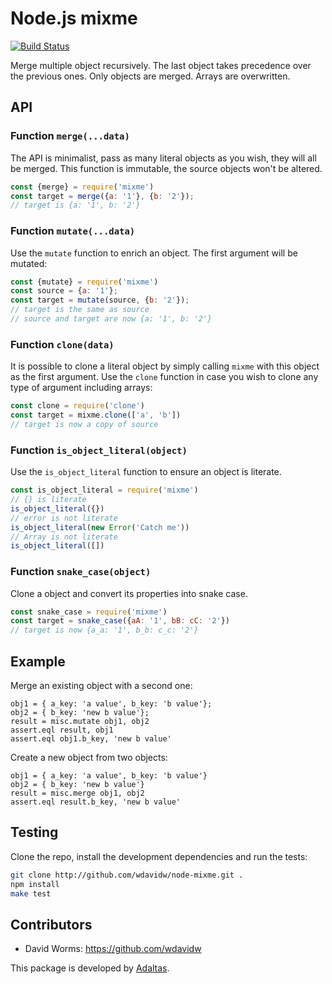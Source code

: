 
# Node.js mixme

[![Build Status](https://secure.travis-ci.org/adaltas/node-mixme.png)](http://travis-ci.org/adaltas/node-mixme)

Merge multiple object recursively. The last object takes precedence over the 
previous ones. Only objects are merged. Arrays are overwritten.

## API

### Function `merge(...data)`

The API is minimalist, pass as many literal objects as you wish, they will all be
merged. This function is immutable, the source objects won't be altered.

```js
const {merge} = require('mixme')
const target = merge({a: '1'}, {b: '2'});
// target is {a: '1', b: '2'}
```

### Function `mutate(...data)`

Use the `mutate` function to enrich an object. The first argument will be mutated:

```js
const {mutate} = require('mixme')
const source = {a: '1'};
const target = mutate(source, {b: '2'});
// target is the same as source
// source and target are now {a: '1', b: '2'}
```

### Function `clone(data)`

It is possible to clone a literal object by simply calling `mixme` with this object as the first argument. Use the `clone` function in case you wish to clone any type of argument including arrays:

```js
const clone = require('clone')
const target = mixme.clone(['a', 'b'])
// target is now a copy of source
```

### Function `is_object_literal(object)`

Use the `is_object_literal` function to ensure an object is literate.

```js
const is_object_literal = require('mixme')
// {} is literate
is_object_literal({})
// error is not literate
is_object_literal(new Error('Catch me'))
// Array is not literate
is_object_literal([])
```

### Function `snake_case(object)`

Clone a object and convert its properties into snake case.

```js
const snake_case = require('mixme')
const target = snake_case({aA: '1', bB: cC: '2'})
// target is now {a_a: '1', b_b: c_c: '2'}
```

## Example

Merge an existing object with a second one:

```
obj1 = { a_key: 'a value', b_key: 'b value'};
obj2 = { b_key: 'new b value'};
result = misc.mutate obj1, obj2
assert.eql result, obj1
assert.eql obj1.b_key, 'new b value'
```

Create a new object from two objects:

```
obj1 = { a_key: 'a value', b_key: 'b value'}
obj2 = { b_key: 'new b value'}
result = misc.merge obj1, obj2
assert.eql result.b_key, 'new b value'
```

## Testing

Clone the repo, install the development dependencies and run the tests:

```bash
git clone http://github.com/wdavidw/node-mixme.git .
npm install
make test
```

## Contributors

*   David Worms: <https://github.com/wdavidw>

This package is developed by [Adaltas](http://www.adaltas.com).
